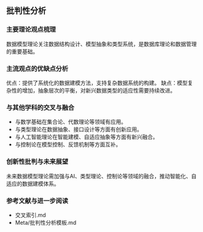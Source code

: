 ## 批判性分析

### 主要理论观点梳理

数据模型理论关注数据结构设计、模型抽象和类型系统，是数据库理论和数据管理的重要基础。

### 主流观点的优缺点分析

优点：提供了系统化的数据建模方法，支持复杂数据系统的构建。
缺点：模型复杂性的增加，抽象层次的平衡，对新兴数据类型的适应性需要持续改进。

### 与其他学科的交叉与融合

- 与数学基础在集合论、代数理论等领域有应用。
- 与类型理论在数据抽象、接口设计等方面有创新应用。
- 与人工智能理论在智能建模、自适应抽象等方面有新兴融合。
- 与控制论在模型控制、反馈机制等方面互补。

### 创新性批判与未来展望

未来数据模型理论需加强与AI、类型理论、控制论等领域的融合，推动智能化、自适应的数据建模体系。

### 参考文献与进一步阅读

- 交叉索引.md
- Meta/批判性分析模板.md
